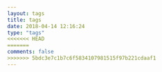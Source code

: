 ```yaml
---
layout: tags
title: tags
date: 2018-04-14 12:16:24
type: "tags"
<<<<<<< HEAD
=======
comments: false
>>>>>>> 5bdc3e7c1b7c6f5834107981515f97b221cdaaf1
---
```

